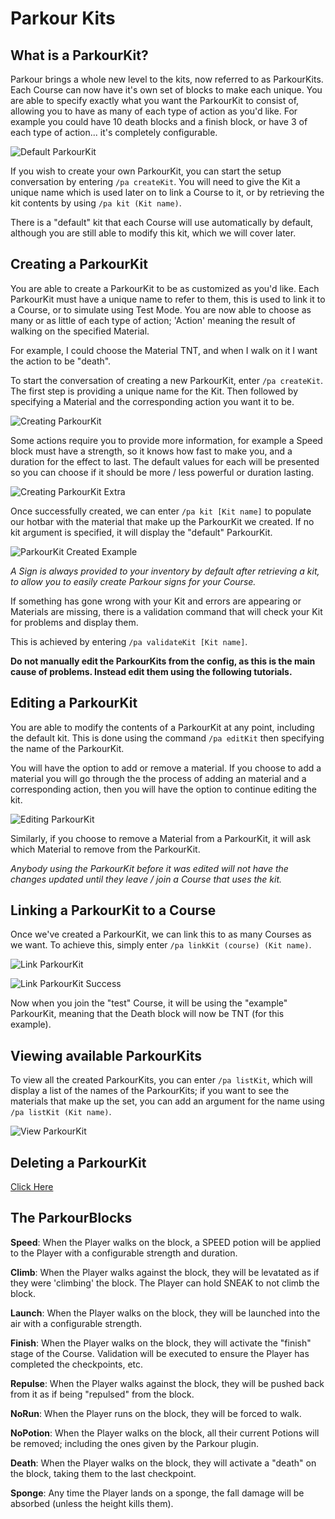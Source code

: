 Parkour Kits
======

## What is a ParkourKit?

Parkour brings a whole new level to the kits, now referred to as ParkourKits. Each Course can now have it's own set of blocks to make each unique. You are able to specify exactly what you want the ParkourKit to consist of, allowing you to have as many of each type of action as you'd like. For example you could have 10 death blocks and a finish block, or have 3 of each type of action... it's completely configurable.

![Default ParkourKit](https://i.imgur.com/cYWhkHN.jpg "Default ParkourKit")

If you wish to create your own ParkourKit, you can start the setup conversation by entering `/pa createKit`. You will need to give the Kit a unique name which is used later on to link a Course to it, or by retrieving the kit contents by using `/pa kit (Kit name)`.

There is a "default" kit that each Course will use automatically by default, although you are still able to modify this kit, which we will cover later.

## Creating a ParkourKit

You are able to create a ParkourKit to be as customized as you'd like. Each ParkourKit must have a unique name to refer to them, this is used to link it to a Course, or to simulate using Test Mode. You are now able to choose as many or as little of each type of action; 'Action' meaning the result of walking on the specified Material.

For example, I could choose the Material TNT, and when I walk on it I want the action to be "death".

To start the conversation of creating a new ParkourKit, enter `/pa createKit`. The first step is providing a unique name for the Kit. Then followed by specifying a Material and the corresponding action you want it to be.

![Creating ParkourKit](https://i.imgur.com/TTlhZ6W.png "Creating ParkourKit")

Some actions require you to provide more information, for example a Speed block must have a strength, so it knows how fast to make you, and a duration for the effect to last. The default values for each will be presented so you can choose if it should be more / less powerful or duration lasting.

![Creating ParkourKit Extra](https://i.imgur.com/WEDf8pU.png "Creating ParkourKit Extra")

Once successfully created, we can enter `/pa kit [Kit name]` to populate our hotbar with the material that make up the ParkourKit we created. If no kit argument is specified, it will display the "default" ParkourKit.

![ParkourKit Created Example](https://i.imgur.com/TO0xVYi.png "ParkourKit Created Example")

_A Sign is always provided to your inventory by default after retrieving a kit, to allow you to easily create Parkour signs for your Course._

If something has gone wrong with your Kit and errors are appearing or Materials are missing, there is a validation command that will check your Kit for problems and display them.

This is achieved by entering `/pa validateKit [Kit name]`.

**Do not manually edit the ParkourKits from the config, as this is the main cause of problems. Instead edit them using the following tutorials.**

## Editing a ParkourKit

You are able to modify the contents of a ParkourKit at any point, including the default kit. This is done using the command `/pa editKit` then specifying the name of the ParkourKit.

You will have the option to add or remove a material. If you choose to add a material you will go through the the process of adding an material and a corresponding action, then you will have the option to continue editing the kit.

![Editing ParkourKit](https://i.imgur.com/yikde5m.png "Editing ParkourKit")

Similarly, if you choose to remove a Material from a ParkourKit, it will ask which Material to remove from the ParkourKit.

_Anybody using the ParkourKit before it was edited will not have the changes updated until they leave / join a Course that uses the kit._

## Linking a ParkourKit to a Course

Once we've created a ParkourKit, we can link this to as many Courses as we want. To achieve this, simply enter `/pa linkKit (course) (Kit name)`.

![Link ParkourKit](https://i.imgur.com/FGUy2aE.png "Link ParkourKit")

![Link ParkourKit Success](https://i.imgur.com/ENk3xiW.png "Link ParkourKit Success")

Now when you join the "test" Course, it will be using the "example" ParkourKit, meaning that the Death block will now be TNT (for this example).

## Viewing available ParkourKits

To view all the created ParkourKits, you can enter `/pa listKit`, which will display a list of the names of the ParkourKits; if you want to see the materials that make up the set, you can add an argument for the name using `/pa listKit (Kit name)`.

![View ParkourKit](https://i.imgur.com/7pQS7BO.png "View ParkourKit")

## Deleting a ParkourKit

[Click Here](tutorials/administration?id=delete-a-parkourkit)

## The ParkourBlocks

**Speed**: When the Player walks on the block, a SPEED potion will be applied to the Player with a configurable strength and duration.

**Climb**: When the Player walks against the block, they will be levatated as if they were 'climbing' the block. The Player can hold SNEAK to not climb the block.

**Launch**: When the Player walks on the block, they will be launched into the air with a configurable strength.

**Finish**: When the Player walks on the block, they will activate the "finish" stage of the Course. Validation will be executed to ensure the Player has completed the checkpoints, etc.

**Repulse**: When the Player walks against the block, they will be pushed back from it as if being "repulsed" from the block.

**NoRun**: When the Player runs on the block, they will be forced to walk.

**NoPotion**: When the Player walks on the block, all their current Potions will be removed; including the ones given by the Parkour plugin.

**Death**: When the Player walks on the block, they will activate a "death" on the block, taking them to the last checkpoint.

**Sponge**: Any time the Player lands on a sponge, the fall damage will be absorbed (unless the height kills them).
